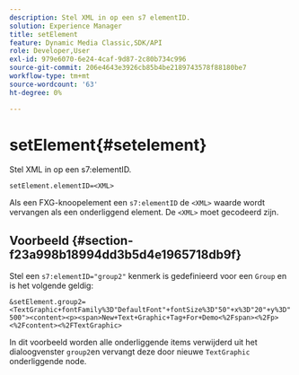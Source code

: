 ```yaml
---
description: Stel XML in op een s7 elementID.
solution: Experience Manager
title: setElement
feature: Dynamic Media Classic,SDK/API
role: Developer,User
exl-id: 979e6070-6e24-4caf-9d87-2c80b734c996
source-git-commit: 206e4643e3926cb85b4be2189743578f88180be7
workflow-type: tm+mt
source-wordcount: '63'
ht-degree: 0%

---
```


# setElement{#setelement}

Stel XML in op een s7:elementID.

`setElement.elementID=<XML>`

Als een FXG-knoopelement een `s7:elementID` de `<XML>` waarde wordt vervangen als een onderliggend element. De `<XML>` moet gecodeerd zijn.

## Voorbeeld {#section-f23a998b18994dd3b5d4e1965718db9f}

Stel een `s7:elementID="group2"` kenmerk is gedefinieerd voor een `Group` en is het volgende geldig:

`&setElement.group2=<TextGraphic+fontFamily%3D"DefaultFont"+fontSize%3D"50"+x%3D"20"+y%3D"500"><content><p><span>New+Text+Graphic+Tag+For+Demo<%2Fspan><%2Fp><%2Fcontent><%2FTextGraphic>`

In dit voorbeeld worden alle onderliggende items verwijderd uit het dialoogvenster `group2`en vervangt deze door nieuwe `TextGraphic` onderliggende node.
